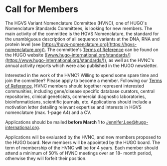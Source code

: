 # Call for Members

The HGVS Variant Nomenclature Committee (HVNC), one of HUGO's Nomenclature
Standards Committees, is looking for new members. The main activity of the
committee is the HGVS Nomenclature, the standard for the unambiguous description
of all sequence variants at the DNA, RNA and protein level (see
[https://hgvs-nomenclature.org](https://hgvs-nomenclature.org)). The committee's
[Terms of
Reference](https://mcusercontent.com/8b89ab9930fa0d9d5f17116d3/files/95e48a7f-dce5-bbf8-6cef-226a37436464/HVNC_ToR.01.doc)
can be found on the HUGO website
([www.hugo-international.org/standards/](https://www.hugo-international.org/standards/)),
as well as the HVNC's annual activity reports which were also published in the
HUGO newsletter.

Interested in the work of the HVNC? Willing to spend some spare time and join
the committee? Please apply to become a member. Following our [Terms of
Reference](https://mcusercontent.com/8b89ab9930fa0d9d5f17116d3/files/95e48a7f-dce5-bbf8-6cef-226a37436464/HVNC_ToR.01.doc),
HVNC members should together represent interested communities, including
gene/disease specific database curators, central repositories, clinical
geneticists, commercial diagnostic laboratories, bioinformaticians, scientific
journals, etc. Applications should include a motivation letter detailing
relevant expertise and interests in HGVS nomenclature (max. 1-page A4) and a CV.

Applications should be mailed **before March 1** to
Jennifer.Lee@hugo-international.org.

Applications will be evaluated by the HVNC, and new members proposed to the HUGO
board. New members will be appointed by the HUGO board. The term of membership
of the HVNC will be for 4 years. Each member should attend a minimum of 50% of
HVNC meetings over an 18- month period, otherwise they will forfeit their
position.
